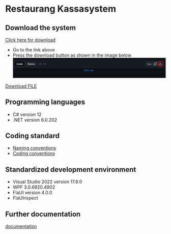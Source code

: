 # Restaurang Kassasystem

## Download the system

[Click here for download](installer/POSS-Installer.msi)

* Go to the link above
* Press the download button as shown in the image below
![Image of the download](documentation/images/installerDownload.png)

<a id="raw-url" href="https://raw.githubusercontent.com/NTIG-Uppsala/restaurang-kassasystem/tree/Calculate-price/installer/POSS-Installer.msi">Download FILE</a>

## Programming languages
* C# version 12
* .NET version 6.0.202

## Coding standard
* [Naming conventions](https://learn.microsoft.com/en-us/dotnet/csharp/fundamentals/coding-style/identifier-names)
* [Coding conventions](https://learn.microsoft.com/en-us/dotnet/csharp/fundamentals/coding-style/coding-conventions)

## Standardized development environment
* Visual Studio 2022 version 17.8.0
* WPF 3.0.6920.4902
* FlaUI version 4.0.0
* FlaUInspect

## Further documentation

[documentation](documentation/documentation.md)
